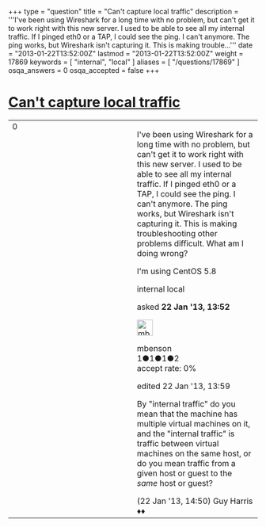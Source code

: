 +++
type = "question"
title = "Can&#x27;t capture local traffic"
description = '''I&#x27;ve been using Wireshark for a long time with no problem, but can&#x27;t get it to work right with this new server. I used to be able to see all my internal traffic. If I pinged eth0 or a TAP, I could see the ping. I can&#x27;t anymore. The ping works, but Wireshark isn&#x27;t capturing it. This is making trouble...'''
date = "2013-01-22T13:52:00Z"
lastmod = "2013-01-22T13:52:00Z"
weight = 17869
keywords = [ "internal", "local" ]
aliases = [ "/questions/17869" ]
osqa_answers = 0
osqa_accepted = false
+++

<div class="headNormal">

# [Can't capture local traffic](/questions/17869/cant-capture-local-traffic)

</div>

<div id="main-body">

<div id="askform">

<table id="question-table" style="width:100%;"><colgroup><col style="width: 50%" /><col style="width: 50%" /></colgroup><tbody><tr class="odd"><td style="width: 30px; vertical-align: top"><div class="vote-buttons"><div id="post-17869-score" class="post-score" title="current number of votes">0</div><div id="favorite-count" class="favorite-count"></div></div></td><td><div id="item-right"><div class="question-body"><p>I've been using Wireshark for a long time with no problem, but can't get it to work right with this new server. I used to be able to see all my internal traffic. If I pinged eth0 or a TAP, I could see the ping. I can't anymore. The ping works, but Wireshark isn't capturing it. This is making troubleshooting other problems difficult. What am I doing wrong?</p><p>I'm using CentOS 5.8</p></div><div id="question-tags" class="tags-container tags">internal local</div><div id="question-controls" class="post-controls"></div><div class="post-update-info-container"><div class="post-update-info post-update-info-user"><p>asked <strong>22 Jan '13, 13:52</strong></p><img src="https://secure.gravatar.com/avatar/d23ce672e40ff2e033a8c7a42f223792?s=32&amp;d=identicon&amp;r=g" class="gravatar" width="32" height="32" alt="mbenson&#39;s gravatar image" /><p>mbenson<br />
<span class="score" title="1 reputation points">1</span><span title="1 badges"><span class="badge1">●</span><span class="badgecount">1</span></span><span title="1 badges"><span class="silver">●</span><span class="badgecount">1</span></span><span title="2 badges"><span class="bronze">●</span><span class="badgecount">2</span></span><br />
<span class="accept_rate" title="Rate of the user&#39;s accepted answers">accept rate:</span> <span title="mbenson has no accepted answers">0%</span></p></div><div class="post-update-info post-update-info-edited"><p>edited 22 Jan '13, 13:59</p></div></div><div id="comments-container-17869" class="comments-container"><span id="17871"></span><div id="comment-17871" class="comment"><div id="post-17871-score" class="comment-score"></div><div class="comment-text"><p>By "internal traffic" do you mean that the machine has multiple virtual machines on it, and the "internal traffic" is traffic between virtual machines on the same host, or do you mean traffic from a given host or guest to the <em>same</em> host or guest?</p></div><div id="comment-17871-info" class="comment-info"><span class="comment-age">(22 Jan '13, 14:50)</span> Guy Harris ♦♦</div></div></div><div id="comment-tools-17869" class="comment-tools"></div><div class="clear"></div><div id="comment-17869-form-container" class="comment-form-container"></div><div class="clear"></div></div></td></tr></tbody></table>

</div>

</div>

